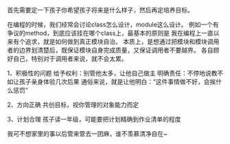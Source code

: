 首先需要定一下孩子你希望孩子将来是什么样子，然后再定培养目标。

在编程的时候，我们经常会讨论class怎么设计，module这么设计。
例如一个有争议的method，到底应该挂在哪个class上，最基本的原则是
我在编程上一直以来有个追求，就是如何做到真正模块自治。
本质上，是想通过把模块和模块调用者的边界划清楚后，既保证模块自身完成质量，又保证调用者不要越界。
各自顾好自己，特别对于调用者来说，就不会太累。  


1、积极性的问题
给予权利：别管他太多，让他自己做主
明确责任：不停地说教不如让孩子亲身体验几次后果
通俗来说，就是让他明白：“这件事情做不好，会挨什么惩罚”

2、方向正确
共创目标，视你管理的对象能力而定

3、计划合理
孩子读一年级，可能要把计划精确到作业清单的程度

我可不想家里的事以后管来管去一团麻，谁不羡慕清净自在~    